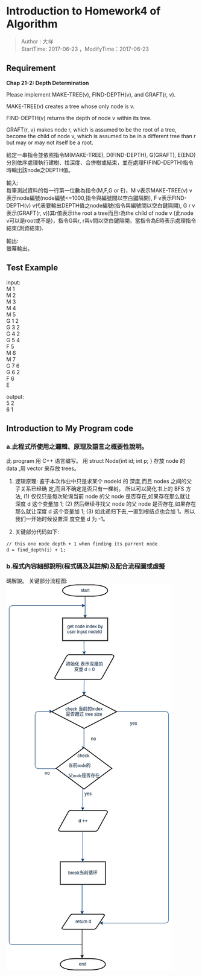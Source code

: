 # Introduction to Homework4 of Algorithm
> Author : 大祥  
> StartTime: 2017-06-23 ，ModifyTime：2017-06-23

## Requirement
**Chap 21-2: Depth Determination**

Please implement MAKE-TREE(v), FIND-DEPTH(v), and GRAFT(r, v).

MAKE-TREE(v) creates a tree whose only node is v.

FIND-DEPTH(v) returns the depth of node v within its tree.

GRAFT(r, v) makes node r, which is assumed to be the root of a tree, become the child of node v, which is assumed to be in a different tree than r but may or may not itself be a root.

給定一串指令並依照指令M(MAKE-TREE), D(FIND-DEPTH), G(GRAFT), E(END)分別依序處理執行建樹、找深度、合併樹或結束，並在處理F(FIND-DEPTH)指令時輸出該node之DEPTH值。

輸入:  
每筆測試資料的每一行第一位數為指令(M,F,G or E)，M v表示MAKE-TREE(v) v表示node編號(node編號<=1000,指令與編號間以空白鍵隔開), F v表示FIND-DEPTH(v) v代表要輸出DEPTH值之node編號(指令與編號間以空白鍵隔開), G r v表示(GRAFT(r, v))其r值表示the root a tree而且r為the child of node v (此node v可以是root或不是)，指令G與r, r與v間以空白鍵隔開，當指令為E時表示處理指令結束(測資結束).

輸出:  
螢幕輸出。

## Test Example
input:  
M 1  
M 2  
M 3  
M 4  
M 5  
G 1 2  
G 3 2  
G 4 2  
G 5 4  
F 5  
M 6  
M 7  
G 7 6  
G 6 2  
F 6  
E

output:  
5 2  
6 1  

## Introduction to My Program code
### a.此程式所使用之邏輯、原理及語言之概要性說明。
此 program 用 C++ 语言编写。
用 struct Node{int id; int p; } 存放 node 的 data ,用 vector 来存放 trees。
1. 逻辑原理:
鉴于本次作业中只是求某个 nodeId 的 深度,而且 nodes 之间的父子关系已经确
定,而且不确定是否只有一棵树。
所以可以简化书上的 BFS 方法,
(1) 仅仅只是每次轮询当前 node 的父 node 是否存在,如果存在那么就让
深度 d 这个变量加 1;
(2) 然后继续寻找父 node 的父 node 是否存在,如果存在那么就让深度 d
这个变量加 1;
(3) 如此递归下去,一直到根结点也会加 1。所以我们一开始时候设置深
度变量 d 为 -1。

2. 关键部分代码如下:
```
// this one node depth + 1 when finding its parrent node
d = find_depth(i) + 1;
```

### b.程式內容細部說明(程式碼及其註解)及配合流程圖或虛擬
碼解說。
关键部分流程图:
![](./homework4_flowchart.png)
